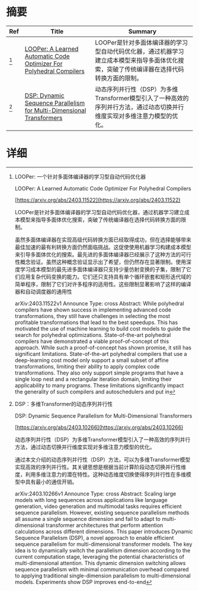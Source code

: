 # 摘要

| Ref | Title | Summary |
| --- | --- | --- |
| [^1] | [LOOPer: A Learned Automatic Code Optimizer For Polyhedral Compilers](https://arxiv.org/abs/2403.11522) | LOOPer是针对多面体编译器的学习型自动代码优化器，通过机器学习建立成本模型来指导多面体优化搜索，突破了传统编译器在选择代码转换方面的限制。 |
| [^2] | [DSP: Dynamic Sequence Parallelism for Multi-Dimensional Transformers](https://arxiv.org/abs/2403.10266) | 动态序列并行性（DSP）为多维Transformer模型引入了一种高效的序列并行方法，通过动态切换并行维度实现对多维注意力模型的优化。 |

# 详细

[^1]: LOOPer: 一个针对多面体编译器的学习型自动代码优化器

    LOOPer: A Learned Automatic Code Optimizer For Polyhedral Compilers

    [https://arxiv.org/abs/2403.11522](https://arxiv.org/abs/2403.11522)

    LOOPer是针对多面体编译器的学习型自动代码优化器，通过机器学习建立成本模型来指导多面体优化搜索，突破了传统编译器在选择代码转换方面的限制。

    

    虽然多面体编译器在实现高级代码转换方面已经取得成功，但在选择能够带来最佳加速的最有利转换方面仍然面临挑战。这促使使用机器学习构建成本模型来引导多面体优化的搜索。最先进的多面体编译器已经展示了这种方法的可行性概念验证。虽然这种概念验证显示出了希望，但仍然存在显著限制。使用深度学习成本模型的最先进多面体编译器只支持少量仿射变换的子集，限制了它们应用复杂代码变换的能力。它们还只支持具有单个循环嵌套和矩形迭代域的简单程序，限制了它们对许多程序的适用性。这些限制显著影响了这样的编译器和自动调度器的通用性

    arXiv:2403.11522v1 Announce Type: cross  Abstract: While polyhedral compilers have shown success in implementing advanced code transformations, they still have challenges in selecting the most profitable transformations that lead to the best speedups. This has motivated the use of machine learning to build cost models to guide the search for polyhedral optimizations. State-of-the-art polyhedral compilers have demonstrated a viable proof-of-concept of this approach. While such a proof-of-concept has shown promise, it still has significant limitations. State-of-the-art polyhedral compilers that use a deep-learning cost model only support a small subset of affine transformations, limiting their ability to apply complex code transformations. They also only support simple programs that have a single loop nest and a rectangular iteration domain, limiting their applicability to many programs. These limitations significantly impact the generality of such compilers and autoschedulers and put in
    
[^2]: DSP：多维Transformer的动态序列并行性

    DSP: Dynamic Sequence Parallelism for Multi-Dimensional Transformers

    [https://arxiv.org/abs/2403.10266](https://arxiv.org/abs/2403.10266)

    动态序列并行性（DSP）为多维Transformer模型引入了一种高效的序列并行方法，通过动态切换并行维度实现对多维注意力模型的优化。

    

    通过本文介绍的动态序列并行性（DSP）方法，可以为多维Transformer模型实现高效的序列并行性。其关键思想是根据当前计算阶段动态切换并行性维度，利用多维注意力的潜在特性。这种动态维度切换使得序列并行性在多维模型中具有最小的通信开销。

    arXiv:2403.10266v1 Announce Type: cross  Abstract: Scaling large models with long sequences across applications like language generation, video generation and multimodal tasks requires efficient sequence parallelism. However, existing sequence parallelism methods all assume a single sequence dimension and fail to adapt to multi-dimensional transformer architectures that perform attention calculations across different dimensions. This paper introduces Dynamic Sequence Parallelism (DSP), a novel approach to enable efficient sequence parallelism for multi-dimensional transformer models. The key idea is to dynamically switch the parallelism dimension according to the current computation stage, leveraging the potential characteristics of multi-dimensional attention. This dynamic dimension switching allows sequence parallelism with minimal communication overhead compared to applying traditional single-dimension parallelism to multi-dimensional models. Experiments show DSP improves end-to-end
    

